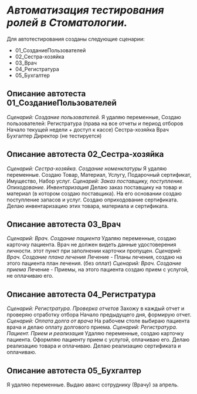 # ___Автоматизация тестирования ролей в Стоматологии.___
Для автотестирования созданы следующие сценарии:
- 01_СозданиеПользователей
- 02_Сестра-хозяйка
- 03_Врач
- 04_Регистратура
- 05_Бухгалтер
## __Описание автотеста 01_СозданиеПользователей__
_Сценарий: Создание пользователей._ Я удаляю переменные, Создаю пользователей:
Регистратура (права на все отчеты и период отборов Начало текущей недели + доступ к кассе)
Сестра-хозяйка
Врач
Бухгалтер
Директор (не тестируется)
## __Описание автотеста 02_Сестра-хозяйка__
_Сценарий: Сестра-хозяйка. Создание номенклатуры_
Я удаляю переменные. Создаю Товар, Материал, Услугу, Подарочный сертификат, Имущество, Набор услуг.
_Сценарий: Заказ поставщику, поступление. Опиходование. Инвентаризация_
Делаю заказ поставщику на товар и материал (в котором создаю поставщика). На его основании создаю поступление запасов и услуг. Создаю оприходование сертификата. Делаю инвентаризацию этих товара, материала и сертификата.
## __Описание автотеста 03_Врач__
_Сценарий: Врач. Создание пациента_
Удаляю переменные, создаю карточку пациента. Врач не должен видеть данные удостоверения личности. этот пункт при заполнении карточки пропущен.
_Сценарий: Врач. Создание плана лечения_
Лечение - Планы лечения, создаю на этого пациента план лечения. (без оплат)
_Сценарий: Врач. Создание приема_
Лечение - Приемы, на этого пациента создаю прием с услугой, не оплачиваю его.
## __Описание автотеста 04_Регистратура__
_Сценарий: Регистратура. Проверка отчетов_
Захожу в каждый отчет и проверяю отработку отбора Начало предыдущего дня, формирую отчет.
_Сценарий: Оплата долга от врача_
На рабочем столе выбираю пациента врача и делаю оплату долгового приема.
_Сценарий: Регистратура. Пациент. Прием и реализация_
Удаляю переменные, создаю карточку пациента.
Оформляю пациенту прием с услугой, оплачиваю его. Делаю реализацию товара и оплачиваю. Делаю реализацию сертификата и оплачиваю.
## __Описание автотеста 05_Бухгалтер__
Я удаляю переменные. Выдаю аванс сотруднику (Врачу) за апрель.